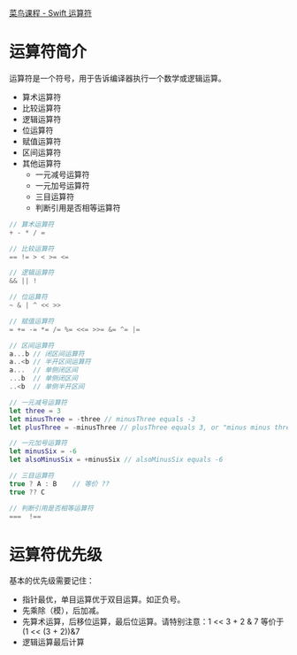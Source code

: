 [菜鸟课程 - Swift 运算符](https://www.runoob.com/swift/swift-operators.html)





# 运算符简介

运算符是一个符号，用于告诉编译器执行一个数学或逻辑运算。

- 算术运算符
- 比较运算符
- 逻辑运算符
- 位运算符
- 赋值运算符
- 区间运算符
- 其他运算符
  - 一元减号运算符
  - 一元加号运算符
  - 三目运算符
  - 判断引用是否相等运算符

```swift
// 算术运算符
+ - * / =

// 比较运算符
== != > < >= <=

// 逻辑运算符
&& || !

// 位运算符
~ & | ^ << >>

// 赋值运算符
= += -= *= /= %= <<= >>= &= ^= |=

// 区间运算符
a...b // 闭区间运算符
a..<b // 半开区间运算符
a...  // 单侧闭区间
...b  // 单侧闭区间
..<b  // 单侧半开区间

// 一元减号运算符
let three = 3
let minusThree = -three // minusThree equals -3
let plusThree = -minusThree // plusThree equals 3, or "minus minus three"

// 一元加号运算符
let minusSix = -6
let alsoMinusSix = +minusSix // alsoMinusSix equals -6

// 三目运算符
true ? A : B    // 等价 ??
true ?? C

// 判断引用是否相等运算符
===  !==
```



# 运算符优先级

基本的优先级需要记住：

- 指针最优，单目运算优于双目运算。如正负号。
- 先乘除（模），后加减。
- 先算术运算，后移位运算，最后位运算。请特别注意：1 << 3 + 2 & 7 等价于 (1 << (3 + 2))&7
- 逻辑运算最后计算















